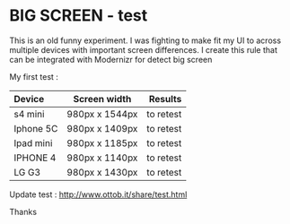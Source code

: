 BIG SCREEN - test
=============

This is an old funny experiment.
I was fighting to make fit my UI to across multiple devices with important screen differences.
I create this rule that can be integrated with Modernizr for detect big screen


My first test :

Device | Screen width | Results
:-- | :--: | --:
s4 mini | 980px x 1544px  | to retest
Iphone 5C | 980px x 1409px  | to retest
Ipad mini | 980px x 1185px  | to retest
IPHONE 4 | 980px x 1140px | to retest
LG G3 | 980px x 1430px |  to retest

Update test :
http://www.ottob.it/share/test.html

Thanks
